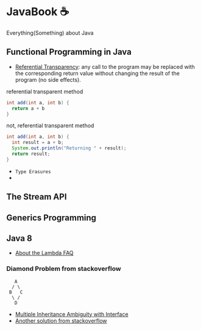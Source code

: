 # JavaBook ☕
Everything(Something) about Java

## Functional Programming in Java
  - [Referential Transparency](https://www.sitepoint.com/what-is-referential-transparency/#referentialtransparencyinprogramming): any call to the program may be replaced with the corresponding return value without changing the result of the program (no side effects).
  
  referential transparent method
  ```java
  int add(int a, int b) {
    return a + b
  }
  ```
  not, referential transparent method
  
  ```java
  int add(int a, int b) {
    int result = a + b;
    System.out.println("Returning " + result);
    return result;
  }
  ```
  - `Type Erasures`
  - 
## The Stream API
## Generics Programming

## Java 8
  - [About the Lambda FAQ](http://www.lambdafaq.org/)
  
### Diamond Problem from stackoverflow

       A
      / \
     B   C
      \ / 
       D

  - [Multiple Inheritance Ambiguity with Interface](https://stackoverflow.com/questions/29758213/multiple-inheritance-ambiguity-with-interface)
  - [Another solution from stackoverflow](https://stackoverflow.com/a/16788295/6021740)



